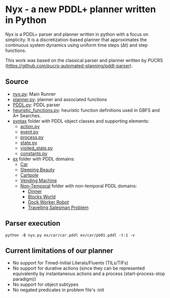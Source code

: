 # Nyx - a new PDDL+ planner written in Python

Nyx is a PDDL+ parser and planner written in python with a focus on simplicity. It is a discretization-based planner that approximates the continuous system dynamics using uniform time steps (Δt) and step functions.


This work was based on the classical parser and planner written by PUCRS (https://github.com/pucrs-automated-planning/pddl-parser).

## Source
- [nyx.py](nyx.py): Main Runner
- [planner.py](planner.py): planner and associated functions
- [PDDL.py](PDDL.py): PDDL parser
- [heuristic_functions.py](heuristic_functions.py): heuristic function definitions used in GBFS and A* Searches.
- [syntax](syntax/) folder with PDDL object classes and supporting elements:
  - [action.py](syntax/action.py) 
  - [event.py](syntax/event.py) 
  - [process.py](syntax/process.py)
  - [state.py](syntax/state.py)
  - [visited_state.py](syntax/visited_state.py)
  - [constants.py](syntax/constants.py)
- [ex](ex/) folder with PDDL domains:
  - [Car](ex/car)
  - [Sleeping Beauty](ex/sleeping_beauty/)
  - [Cartpole](ex/cartpole/)
  - [Vending Machine](ex/vending_machine/)
  - [Non-Temporal](ex/non-temporal/) folder with non-temporal PDDL domains:
	  - [Dinner](ex/non-temporal/dinner/)
	  - [Blocks World](ex/non-temporal/blocksworld/)
	  - [Dock Worker Robot](ex/non-temporal/dwr/)
	  - [Travelling Salesman Problem](ex/non-temporal/tsp/)

## Parser execution
```Shell
python -B nyx.py ex/car/car.pddl ex/car/pb01.pddl -t:1 -v
```

## Current limitations of our planner
- No support for Timed-Initial Literals/Fluents (TILs/TIFs)
- No support for durative actions (since they can be represented equivalently by instantaneous actions and a process (start-process-stop paradigm))
- No support for object subtypes
- No negated predicates in problem file's :init

